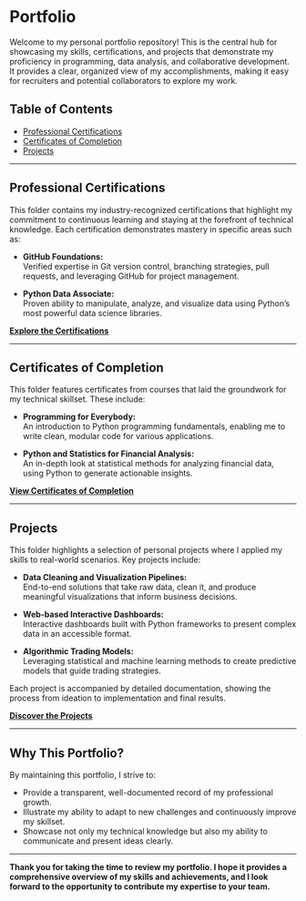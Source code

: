 # Portfolio

Welcome to my personal portfolio repository! This is the central hub for showcasing my skills, certifications, and projects that demonstrate my proficiency in programming, data analysis, and collaborative development. It provides a clear, organized view of my accomplishments, making it easy for recruiters and potential collaborators to explore my work.

## Table of Contents

- [Professional Certifications](#professional-certifications)
- [Certificates of Completion](#certificates-of-completion)
- [Projects](#projects)

---

## Professional Certifications

This folder contains my industry-recognized certifications that highlight my commitment to continuous learning and staying at the forefront of technical knowledge. Each certification demonstrates mastery in specific areas such as:

- **GitHub Foundations:**  
  Verified expertise in Git version control, branching strategies, pull requests, and leveraging GitHub for project management.

- **Python Data Associate:**  
  Proven ability to manipulate, analyze, and visualize data using Python’s most powerful data science libraries.

**[Explore the Certifications](Professional%20Certification/)**

---

## Certificates of Completion

This folder features certificates from courses that laid the groundwork for my technical skillset. These include:

- **Programming for Everybody:**  
  An introduction to Python programming fundamentals, enabling me to write clean, modular code for various applications.

- **Python and Statistics for Financial Analysis:**  
  An in-depth look at statistical methods for analyzing financial data, using Python to generate actionable insights.

**[View Certificates of Completion](certificates%20of%20completion/)**

---

## Projects

This folder highlights a selection of personal projects where I applied my skills to real-world scenarios. Key projects include:

- **Data Cleaning and Visualization Pipelines:**  
  End-to-end solutions that take raw data, clean it, and produce meaningful visualizations that inform business decisions.

- **Web-based Interactive Dashboards:**  
  Interactive dashboards built with Python frameworks to present complex data in an accessible format.

- **Algorithmic Trading Models:**  
  Leveraging statistical and machine learning methods to create predictive models that guide trading strategies.

Each project is accompanied by detailed documentation, showing the process from ideation to implementation and final results.

**[Discover the Projects](projects/)**

---

## Why This Portfolio?

By maintaining this portfolio, I strive to:

- Provide a transparent, well-documented record of my professional growth.
- Illustrate my ability to adapt to new challenges and continuously improve my skillset.
- Showcase not only my technical knowledge but also my ability to communicate and present ideas clearly.

---

**Thank you for taking the time to review my portfolio. I hope it provides a comprehensive overview of my skills and achievements, and I look forward to the opportunity to contribute my expertise to your team.**

